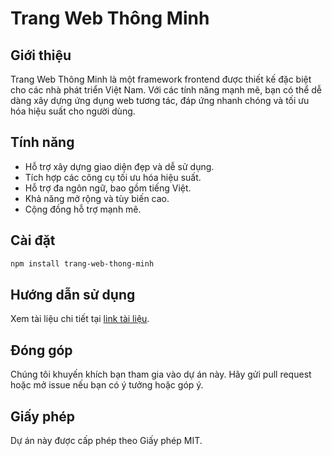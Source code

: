 # Trang Web Thông Minh

## Giới thiệu
Trang Web Thông Minh là một framework frontend được thiết kế đặc biệt cho các nhà phát triển Việt Nam. Với các tính năng mạnh mẽ, bạn có thể dễ dàng xây dựng ứng dụng web tương tác, đáp ứng nhanh chóng và tối ưu hóa hiệu suất cho người dùng.

## Tính năng
- Hỗ trợ xây dựng giao diện đẹp và dễ sử dụng.
- Tích hợp các công cụ tối ưu hóa hiệu suất.
- Hỗ trợ đa ngôn ngữ, bao gồm tiếng Việt.
- Khả năng mở rộng và tùy biến cao.
- Cộng đồng hỗ trợ mạnh mẽ.

## Cài đặt
```bash
npm install trang-web-thong-minh
```

## Hướng dẫn sử dụng
Xem tài liệu chi tiết tại [link tài liệu](#).

## Đóng góp
Chúng tôi khuyến khích bạn tham gia vào dự án này. Hãy gửi pull request hoặc mở issue nếu bạn có ý tưởng hoặc góp ý.

## Giấy phép
Dự án này được cấp phép theo Giấy phép MIT.